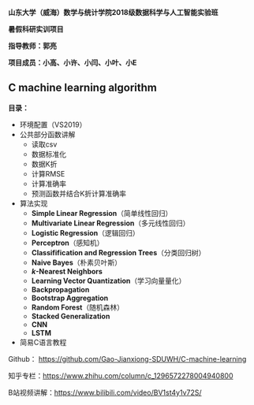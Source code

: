 **山东大学（威海）数学与统计学院2018级数据科学与人工智能实验班**

**暑假科研实训项目**

**指导教师：郭亮**

**项目成员：小高、小许、小闫、小叶、小E**

## C machine learning algorithm

**目录：**

- 环境配置（VS2019）
- 公共部分函数讲解
  - 读取csv
  - 数据标准化
  - 数据K折
  - 计算RMSE
  - 计算准确率
  - 预测函数并结合K折计算准确率
- 算法实现
  - **Simple Linear Regression**（简单线性回归）
  - **Multivariate Linear Regression**（多元线性回归）
  - **Logistic Regression**（逻辑回归）
  - **Perceptron**（感知机）
  - **Classifification and Regression Trees**（分类回归树）
  - **Naive Bayes**（朴素贝叶斯）
  - **$k$-Nearest Neighbors**
  - **Learning Vector Quantization**（学习向量量化）
  - **Backpropagation**
  - **Bootstrap Aggregation**
  - **Random Forest**（随机森林）
  - **Stacked Generalization**
  - **CNN**
  - **LSTM**
- 简易C语言教程



Github： https://github.com/Gao-Jianxiong-SDUWH/C-machine-learning

知乎专栏：https://www.zhihu.com/column/c_1296572278004940800

B站视频讲解：https://www.bilibili.com/video/BV1st4y1v72S/
